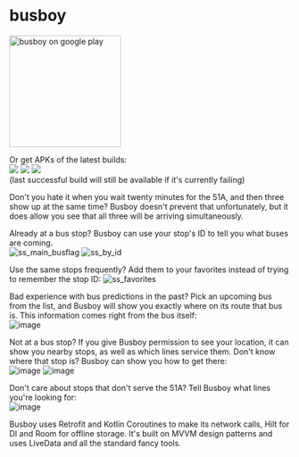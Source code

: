 # busboy  


<a href='https://play.google.com/store/apps/details?id=com.taitsmith.busboy'><img alt='busboy on google play' src='https://play.google.com/intl/en_us/badges/static/images/badges/en_badge_web_generic.png' width=200 height=auto/></a>

Or get APKs of the latest builds:  
<a href='https://busboy.dev/apks/main/'><img src='https://jenkins.busboy.dev/buildStatus/icon?job=busboy_master&subject=main'></a>
<a href='https://busboy.dev/apks/dev/'><img src='https://jenkins.busboy.dev/buildStatus/icon?job=busboy_master&subject=dev'></a>
<a href='https://busboy.dev/apks/feature/'><img src='https://jenkins.busboy.dev/buildStatus/icon?job=busboy_master&subject=feature'></a>  
(last successful build will still be available if it's currently failing)

Don't you hate it when you wait twenty minutes for the 51A, and then three show up at the same time? Busboy doesn't prevent that unfortunately, but it does allow you see that all three will be arriving simultaneously. 
  
Already at a bus stop? Busboy can use your stop's ID to tell you what buses are coming.  
![ss_main_busflag](https://user-images.githubusercontent.com/18432394/224452432-4e0dc5fe-926e-4466-99dd-9307277e1aea.png)
![ss_by_id](https://user-images.githubusercontent.com/18432394/224452496-86ba6e14-d040-4391-9624-98901561b004.png)

Use the same stops frequently? Add them to your favorites instead of trying to remember the stop ID:
![ss_favorites](https://user-images.githubusercontent.com/18432394/224452517-bc353196-aa76-46c1-b2b3-5615cbf66c95.png)

Bad experience with bus predictions in the past? Pick an upcoming bus from the list, and Busboy will show you exactly where on its route that bus is. This information comes right from the bus itself:  
![image](https://user-images.githubusercontent.com/18432394/224452532-1fdb89b5-c077-4d83-9877-b74b306dce5f.png)

Not at a bus stop? If you give Busboy permission to see your location, it can show you nearby stops, as well as which lines service them. Don't know where that stop is? Busboy can show you how to get there:  
![image](https://user-images.githubusercontent.com/18432394/224452561-29ab2a39-dccd-4467-93ed-8c3c9093c7de.png)
![image](https://user-images.githubusercontent.com/18432394/224452579-5fba99c6-e5d4-4dc6-91ef-4c8380b94a21.png)

Don't care about stops that don't serve the 51A? Tell Busboy what lines you're looking for:  
![image](https://user-images.githubusercontent.com/18432394/224452590-a796598b-d14a-449f-b92d-02306923cb19.png)


Busboy uses Retrofit and Kotlin Coroutines to make its network calls, Hilt for DI and Room for offline storage. It's built on MVVM design patterns and uses LiveData and all the standard fancy tools.
